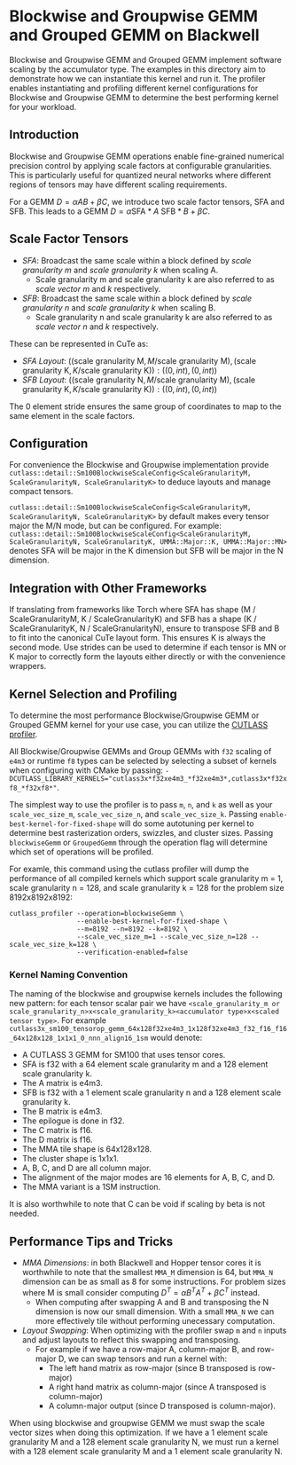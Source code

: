 # Blockwise and Groupwise GEMM and Grouped GEMM on Blackwell

Blockwise and Groupwise GEMM and Grouped GEMM implement software scaling by the accumulator type.
The examples in this directory aim to demonstrate how we can instantiate this kernel and run it.
The profiler enables instantiating and profiling different kernel configurations for Blockwise and Groupwise GEMM
to determine the best performing kernel for your workload.

## Introduction
Blockwise and Groupwise GEMM operations enable fine-grained numerical precision control by applying scale factors at configurable granularities. This is particularly useful for quantized neural networks where different regions of tensors may have different scaling requirements.

For a GEMM $D = \alpha A B + \beta C$, we introduce two scale factor tensors, SFA
and SFB. This leads to a GEMM $D = \alpha \text{SFA} * A \text{ SFB} * B + \beta C$.

## Scale Factor Tensors
- *SFA*: Broadcast the same scale within a block defined by _scale granularity m_ and _scale granularity k_ when scaling A.
  - Scale granularity m and scale granularity k are also referred to as _scale vector m_ and _k_ respectively.
- *SFB*: Broadcast the same scale within a block defined by _scale granularity n_ and _scale granularity k_ when scaling B.
  - Scale granularity n and scale granularity k are also referred to as _scale vector n_ and _k_ respectively.

These can be represented in CuTe as:
- *SFA Layout*: $((\text{scale granularity M}, M / \text{scale granularity M}), (\text{scale granularity K}, K / \text{scale granularity K})) : ((0, int), (0, int))$
- *SFB Layout*: $((\text{scale granularity N}, M / \text{scale granularity M}), (\text{scale granularity K}, K / \text{scale granularity K})) : ((0, int), (0, int))$

The 0 element stride ensures the same group of coordinates to map to the same element in the scale factors.

## Configuration

For convenience the Blockwise and Groupwise implementation provide 
`cutlass::detail::Sm100BlockwiseScaleConfig<ScaleGranularityM, ScaleGranularityN, ScaleGranularityK>`
to deduce layouts and manage compact tensors. 

`cutlass::detail::Sm100BlockwiseScaleConfig<ScaleGranularityM, ScaleGranularityN, ScaleGranularityK>` by default makes
every tensor major the M/N mode, but can be configured. For example:
`cutlass::detail::Sm100BlockwiseScaleConfig<ScaleGranularityM, ScaleGranularityN, ScaleGranularityK, UMMA::Major::K, UMMA::Major::MN>`
denotes SFA will be major in the K dimension but SFB will be major in the N dimension.

## Integration with Other Frameworks

If translating from frameworks like Torch where SFA has shape 
(M / ScaleGranularityM, K / ScaleGranularityK) and SFB has a shape (K / ScaleGranularityK, N / ScaleGranularityN),
ensure to transpose SFB and B to fit into the canonical CuTe layout form. This ensures K is always the second mode.
Use strides can be used to determine if each tensor is MN or K major to correctly form the layouts either directly
or with the convenience wrappers.


## Kernel Selection and Profiling 

To determine the most performance Blockwise/Groupwise GEMM or Grouped GEMM kernel for your use case, you can utilize the
[CUTLASS profiler](../../media/docs/cpp/profiler.md).

All Blockwise/Groupwise GEMMs and Group GEMMs with `f32` scaling of `e4m3` or runtime `f8` types can be selected by 
selecting a subset of kernels when configuring with CMake by passing:
`-DCUTLASS_LIBRARY_KERNELS="cutlass3x*f32xe4m3_*f32xe4m3*,cutlass3x*f32xf8_*f32xf8*"`.

The simplest way to use the profiler is to pass `m`, `n`, and `k` as well as your `scale_vec_size_m`, 
`scale_vec_size_n`, and `scale_vec_size_k`. Passing `enable-best-kernel-for-fixed-shape` will do some autotuning
per kernel to determine best rasterization orders, swizzles, and cluster sizes. Passing `blockwiseGemm`
or `GroupedGemm` through the operation flag will determine which set of operations will be profiled.

For examle, this command using the cutlass profiler will dump the performance of all compiled kernels which support scale
granularity m = 1, scale granularity n = 128, and scale granularity k = 128 for the problem size 8192x8192x8192:
```
cutlass_profiler --operation=blockwiseGemm \
                 --enable-best-kernel-for-fixed-shape \
                 --m=8192 --n=8192 --k=8192 \
                 --scale_vec_size_m=1 --scale_vec_size_n=128 --scale_vec_size_k=128 \
                 --verification-enabled=false
```

### Kernel Naming Convention

The naming of the blockwise and groupwise kernels includes the following new pattern: for each tensor scalar pair we have
`<scale_granularity_m or scale_granularity_n>x<scale_granularity_k><accumulator type>x<scaled tensor type>`. For example
`cutlass3x_sm100_tensorop_gemm_64x128f32xe4m3_1x128f32xe4m3_f32_f16_f16_64x128x128_1x1x1_0_nnn_align16_1sm` would denote:
- A CUTLASS 3 GEMM for SM100 that uses tensor cores.
- SFA is f32 with a 64 element scale granularity m and a 128 element scale granularity k.
- The A matrix is e4m3.
- SFB is f32 with a 1 element scale granularity n and a 128 element scale granularity k.
- The B matrix is e4m3. 
- The epilogue is done in f32. 
- The C matrix is f16.
- The D matrix is f16.
- The MMA tile shape is 64x128x128. 
- The cluster shape is 1x1x1. 
- A, B, C, and D are all column major. 
- The alignment of the major modes are 16 elements for A, B, C, and D. 
- The MMA variant is a 1SM instruction.

It is also worthwhile to note that C can be void if scaling by beta is not needed.

## Performance Tips and Tricks

- *MMA Dimensions*: in both Blackwell and Hopper tensor cores it is worthwhile to note that the smallest `MMA_M` dimension is 64, but `MMA_N`
dimension can be as small as 8 for some instructions. For problem sizes where M is small consider computing $D^T = \alpha B^T A^T + \beta C^T$ instead.
  - When computing after swapping A and B and transposing the N dimension is now our small dimension. With a small `MMA_N` we can more effectively tile without performing unecessary computation.
- *Layout Swapping*: When optimizing with the profiler swap `m` and `n` inputs and adjust layouts to reflect this swapping and transposing.
  - For example if we have a row-major A, column-major B, and row-major D, we can swap tensors and run a kernel with:
    - The left hand matrix as row-major (since B transposed is row-major)
    - A right hand matrix as column-major (since A transposed is column-major)
    - A column-major output (since D transposed is column-major).

When using blockwise and groupwise GEMM we must swap the scale vector sizes when doing this optimization. If we have a 1 element scale granularity M
and a 128 element scale granularity N, we must run a kernel with a 128 element scale granularity M and a 1 element scale granularity
N.
